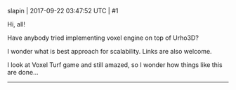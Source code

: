 slapin | 2017-09-22 03:47:52 UTC | #1

Hi, all!

Have anybody tried implementing voxel engine on top of Urho3D?

I wonder what is best approach for scalability. Links are also welcome.

I look at Voxel Turf game and still amazed, so I wonder how things like this are done...

-------------------------


